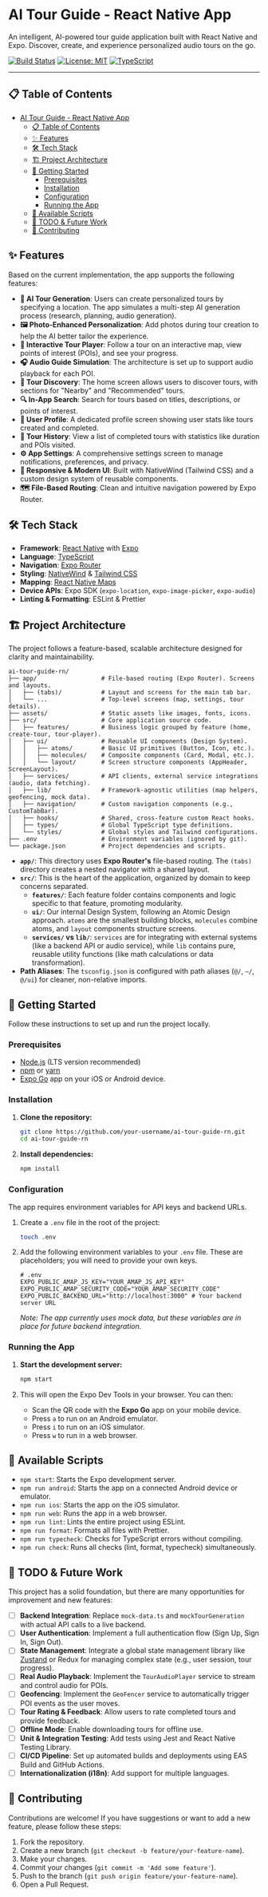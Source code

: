 # AI Tour Guide - React Native App

An intelligent, AI-powered tour guide application built with React Native and Expo. Discover, create, and experience personalized audio tours on the go.

[![Build Status](https://img.shields.io/badge/build-passing-brightgreen)](https://github.com)
[![License: MIT](https://img.shields.io/badge/License-MIT-blue.svg)](https://opensource.org/licenses/MIT)
[![TypeScript](https://img.shields.io/badge/--typescript?style=social&logo=typescript)](https://www.typescriptlang.org/)

---

## 📋 Table of Contents

- [AI Tour Guide - React Native App](#ai-tour-guide---react-native-app)
  - [📋 Table of Contents](#-table-of-contents)
  - [✨ Features](#-features)
  - [🛠️ Tech Stack](#️-tech-stack)
  - [🏗️ Project Architecture](#️-project-architecture)
  - [🚀 Getting Started](#-getting-started)
    - [Prerequisites](#prerequisites)
    - [Installation](#installation)
    - [Configuration](#configuration)
    - [Running the App](#running-the-app)
  - [📜 Available Scripts](#-available-scripts)
  - [🎯 TODO \& Future Work](#-todo--future-work)
  - [🤝 Contributing](#-contributing)

## ✨ Features

Based on the current implementation, the app supports the following features:

-   **🤖 AI Tour Generation**: Users can create personalized tours by specifying a location. The app simulates a multi-step AI generation process (research, planning, audio generation).
-   **🖼️ Photo-Enhanced Personalization**: Add photos during tour creation to help the AI better tailor the experience.
-   **📍 Interactive Tour Player**: Follow a tour on an interactive map, view points of interest (POIs), and see your progress.
-   **🎧 Audio Guide Simulation**: The architecture is set up to support audio playback for each POI.
-   **🧭 Tour Discovery**: The home screen allows users to discover tours, with sections for "Nearby" and "Recommended" tours.
-   **🔍 In-App Search**: Search for tours based on titles, descriptions, or points of interest.
-   **👤 User Profile**: A dedicated profile screen showing user stats like tours created and completed.
-   **📜 Tour History**: View a list of completed tours with statistics like duration and POIs visited.
-   **⚙️ App Settings**: A comprehensive settings screen to manage notifications, preferences, and privacy.
-   **📱 Responsive & Modern UI**: Built with NativeWind (Tailwind CSS) and a custom design system of reusable components.
-   **🗺️ File-Based Routing**: Clean and intuitive navigation powered by Expo Router.

## 🛠️ Tech Stack

-   **Framework**: [React Native](https://reactnative.dev/) with [Expo](https://expo.dev/)
-   **Language**: [TypeScript](https://www.typescriptlang.org/)
-   **Navigation**: [Expo Router](https://docs.expo.dev/router/introduction/)
-   **Styling**: [NativeWind](https://www.nativewind.dev/) & [Tailwind CSS](https://tailwindcss.com/)
-   **Mapping**: [React Native Maps](https://github.com/react-native-maps/react-native-maps)
-   **Device APIs**: Expo SDK (`expo-location`, `expo-image-picker`, `expo-audio`)
-   **Linting & Formatting**: ESLint & Prettier

## 🏗️ Project Architecture

The project follows a feature-based, scalable architecture designed for clarity and maintainability.

```
ai-tour-guide-rn/
├── app/                  # File-based routing (Expo Router). Screens and layouts.
│   ├── (tabs)/           # Layout and screens for the main tab bar.
│   └── ...               # Top-level screens (map, settings, tour details).
├── assets/               # Static assets like images, fonts, icons.
├── src/                  # Core application source code.
│   ├── features/         # Business logic grouped by feature (home, create-tour, tour-player).
│   ├── ui/               # Reusable UI components (Design System).
│   │   ├── atoms/        # Basic UI primitives (Button, Icon, etc.).
│   │   ├── molecules/    # Composite components (Card, Modal, etc.).
│   │   └── layout/       # Screen structure components (AppHeader, ScreenLayout).
│   ├── services/         # API clients, external service integrations (audio, data fetching).
│   ├── lib/              # Framework-agnostic utilities (map helpers, geofencing, mock data).
│   ├── navigation/       # Custom navigation components (e.g., CustomTabBar).
│   ├── hooks/            # Shared, cross-feature custom React hooks.
│   ├── types/            # Global TypeScript type definitions.
│   └── styles/           # Global styles and Tailwind configurations.
├── .env                  # Environment variables (ignored by git).
└── package.json          # Project dependencies and scripts.
```

-   **`app/`**: This directory uses **Expo Router's** file-based routing. The `(tabs)` directory creates a nested navigator with a shared layout.
-   **`src/`**: This is the heart of the application, organized by domain to keep concerns separated.
    -   **`features/`**: Each feature folder contains components and logic specific to that feature, promoting modularity.
    -   **`ui/`**: Our internal Design System, following an Atomic Design approach. `atoms` are the smallest building blocks, `molecules` combine atoms, and `layout` components structure screens.
    -   **`services/` vs `lib/`**: `services` are for integrating with external systems (like a backend API or audio service), while `lib` contains pure, reusable utility functions (like math calculations or data transformation).
-   **Path Aliases**: The `tsconfig.json` is configured with path aliases (`@/`, `~/`, `@/ui`) for cleaner, non-relative imports.

## 🚀 Getting Started

Follow these instructions to set up and run the project locally.

### Prerequisites

-   [Node.js](https://nodejs.org/en/) (LTS version recommended)
-   [npm](https://www.npmjs.com/) or [yarn](https://yarnpkg.com/)
-   [Expo Go](https://expo.dev/go) app on your iOS or Android device.

### Installation

1.  **Clone the repository:**
    ```bash
    git clone https://github.com/your-username/ai-tour-guide-rn.git
    cd ai-tour-guide-rn
    ```

2.  **Install dependencies:**
    ```bash
    npm install
    ```

### Configuration

The app requires environment variables for API keys and backend URLs.

1.  Create a `.env` file in the root of the project:
    ```bash
    touch .env
    ```

2.  Add the following environment variables to your `.env` file. These are placeholders; you will need to provide your own keys.

    ```env
    # .env
    EXPO_PUBLIC_AMAP_JS_KEY="YOUR_AMAP_JS_API_KEY"
    EXPO_PUBLIC_AMAP_SECURITY_CODE="YOUR_AMAP_SECURITY_CODE"
    EXPO_PUBLIC_BACKEND_URL="http://localhost:3000" # Your backend server URL
    ```
    *Note: The app currently uses mock data, but these variables are in place for future backend integration.*

### Running the App

1.  **Start the development server:**
    ```bash
    npm start
    ```

2.  This will open the Expo Dev Tools in your browser. You can then:
    -   Scan the QR code with the **Expo Go** app on your mobile device.
    -   Press `a` to run on an Android emulator.
    -   Press `i` to run on an iOS simulator.
    -   Press `w` to run in a web browser.

## 📜 Available Scripts

-   `npm start`: Starts the Expo development server.
-   `npm run android`: Starts the app on a connected Android device or emulator.
-   `npm run ios`: Starts the app on the iOS simulator.
-   `npm run web`: Runs the app in a web browser.
-   `npm run lint`: Lints the entire project using ESLint.
-   `npm run format`: Formats all files with Prettier.
-   `npm run typecheck`: Checks for TypeScript errors without compiling.
-   `npm run check`: Runs all checks (lint, format, typecheck) simultaneously.

## 🎯 TODO & Future Work

This project has a solid foundation, but there are many opportunities for improvement and new features:

-   [ ] **Backend Integration**: Replace `mock-data.ts` and `mockTourGeneration` with actual API calls to a live backend.
-   [ ] **User Authentication**: Implement a full authentication flow (Sign Up, Sign In, Sign Out).
-   [ ] **State Management**: Integrate a global state management library like [Zustand](https://github.com/pmndrs/zustand) or Redux for managing complex state (e.g., user session, tour progress).
-   [ ] **Real Audio Playback**: Implement the `TourAudioPlayer` service to stream and control audio for POIs.
-   [ ] **Geofencing**: Implement the `GeoFencer` service to automatically trigger POI events as the user moves.
-   [ ] **Tour Rating & Feedback**: Allow users to rate completed tours and provide feedback.
-   [ ] **Offline Mode**: Enable downloading tours for offline use.
-   [ ] **Unit & Integration Testing**: Add tests using Jest and React Native Testing Library.
-   [ ] **CI/CD Pipeline**: Set up automated builds and deployments using EAS Build and GitHub Actions.
-   [ ] **Internationalization (i18n)**: Add support for multiple languages.

## 🤝 Contributing

Contributions are welcome! If you have suggestions or want to add a new feature, please follow these steps:

1.  Fork the repository.
2.  Create a new branch (`git checkout -b feature/your-feature-name`).
3.  Make your changes.
4.  Commit your changes (`git commit -m 'Add some feature'`).
5.  Push to the branch (`git push origin feature/your-feature-name`).
6.  Open a Pull Request.
